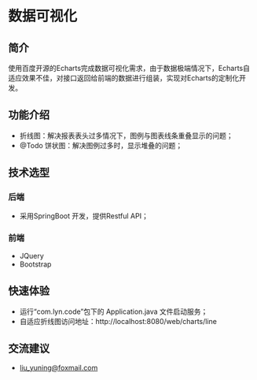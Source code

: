 # 数据可视化 
## 简介 
使用百度开源的Echarts完成数据可视化需求，由于数据极端情况下，Echarts自适应效果不佳，对接口返回给前端的数据进行组装，实现对Echarts的定制化开发。

## 功能介绍
* 折线图：解决报表表头过多情况下，图例与图表线条重叠显示的问题；
* @Todo 饼状图：解决图例过多时，显示堆叠的问题；

## 技术选型
### 后端
* 采用SpringBoot 开发，提供Restful API；

### 前端
* JQuery
* Bootstrap

## 快速体验
* 运行“com.lyn.code”包下的 Application.java 文件启动服务；
* 自适应折线图访问地址：http://localhost:8080/web/charts/line

## 交流建议
* liu_yuning@foxmail.com
